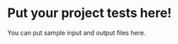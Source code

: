 Put your project tests here!
============================

You can put sample input and output files here.